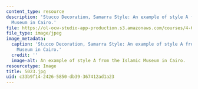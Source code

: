 ```yaml
---
content_type: resource
description: 'Stucco Decoration, Samarra Style: An example of style A from the Islamic
  Museum in Cairo.'
file: https://ol-ocw-studio-app-production.s3.amazonaws.com/courses/4-614-religious-architecture-and-islamic-cultures-fall-2002/c33b9f1424265850db39367412ad1a23_5023.jpg
file_type: image/jpeg
image_metadata:
  caption: 'Stucco Decoration, Samarra Style: An example of style A from the Islamic
    Museum in Cairo.'
  credit: ''
  image-alt: An example of style A from the Islamic Museum in Cairo.
resourcetype: Image
title: 5023.jpg
uid: c33b9f14-2426-5850-db39-367412ad1a23
---
```

